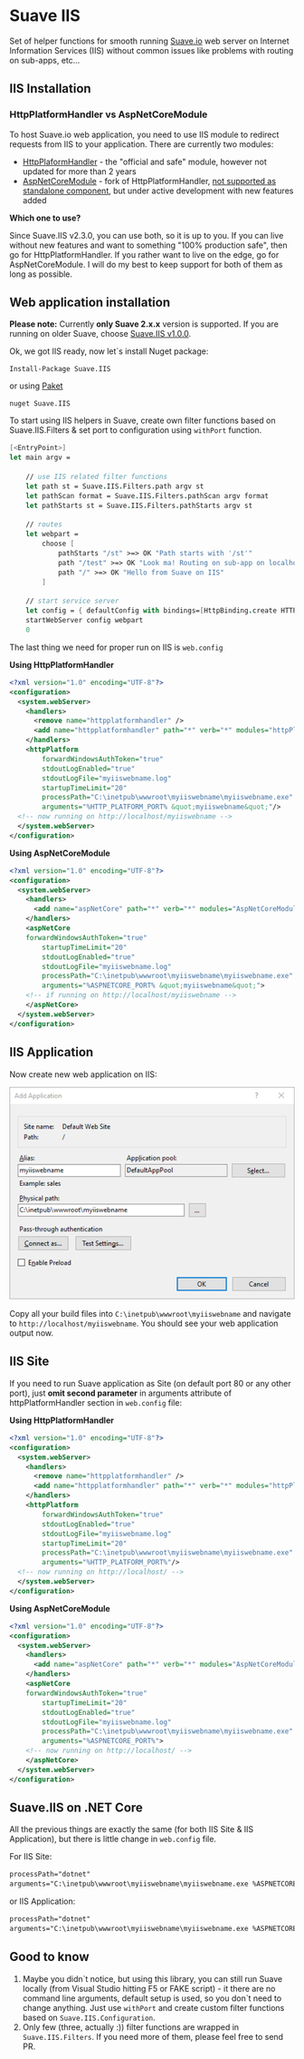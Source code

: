 # Suave IIS

Set of helper functions for smooth running [Suave.io](http://suave.io) web server on Internet Information Services (IIS) without common issues like problems with routing on sub-apps, etc...


## IIS Installation

### HttpPlatformHandler vs AspNetCoreModule

To host Suave.io web application, you need to use IIS module to redirect requests from IIS to your application. There are currently two modules:

* [HttpPlaformHandler](https://www.iis.net/downloads/microsoft/httpplatformhandler) - the "official and safe" module, however not updated for more than 2 years
* [AspNetCoreModule](https://github.com/aspnet/AspNetCoreModule) - fork of HttpPlatformHandler, [not supported as standalone component](https://github.com/aspnet/AspNetCoreModule/issues/117#issuecomment-311983265), but under active development with new features added

**Which one to use?**

Since Suave.IIS v2.3.0, you can use both, so it is up to you. If you can live without new features and want to something "100% production safe", then go for HttpPlatformHandler. If you rather want to live on the edge, go for AspNetCoreModule. I will do my best to keep support for both of them as long as possible.

## Web application installation

**Please note:** Currently **only Suave 2.x.x** version is supported. If you are running on older Suave, choose [Suave.IIS v1.0.0](https://www.nuget.org/packages/Suave.IIS/1.0.0).

Ok, we got IIS ready, now let`s install Nuget package:

    Install-Package Suave.IIS

or using [Paket](http://fsprojects.github.io/Paket/getting-started.html)

    nuget Suave.IIS

To start using IIS helpers in Suave, create own filter functions based on Suave.IIS.Filters & set port to configuration using `withPort` function.

```fsharp
[<EntryPoint>]
let main argv =

    // use IIS related filter functions
    let path st = Suave.IIS.Filters.path argv st
    let pathScan format = Suave.IIS.Filters.pathScan argv format
    let pathStarts st = Suave.IIS.Filters.pathStarts argv st

    // routes
    let webpart =
    	choose [
            pathStarts "/st" >=> OK "Path starts with '/st'"
            path "/test" >=> OK "Look ma! Routing on sub-app on localhost"
            path "/" >=> OK "Hello from Suave on IIS"
        ]

    // start service server
    let config = { defaultConfig with bindings=[HttpBinding.create HTTP IPAddress.Any 8083us]; } |> Suave.IIS.Configuration.withPort argv
    startWebServer config webpart
    0

```

The last thing we need for proper run on IIS is `web.config`

**Using HttpPlatformHandler**

```xml
<?xml version="1.0" encoding="UTF-8"?>
<configuration>
  <system.webServer>
    <handlers>
      <remove name="httpplatformhandler" />
      <add name="httpplatformhandler" path="*" verb="*" modules="httpPlatformHandler" resourceType="Unspecified"/>
    </handlers>
    <httpPlatform
        forwardWindowsAuthToken="true"
        stdoutLogEnabled="true"
        stdoutLogFile="myiiswebname.log"
        startupTimeLimit="20"
        processPath="C:\inetpub\wwwroot\myiiswebname\myiiswebname.exe"
        arguments="%HTTP_PLATFORM_PORT% &quot;myiiswebname&quot;"/>
  <!-- now running on http://localhost/myiiswebname -->
  </system.webServer>
</configuration>
```

**Using AspNetCoreModule**

```xml
<?xml version="1.0" encoding="UTF-8"?>
<configuration>
  <system.webServer>
    <handlers>
      <add name="aspNetCore" path="*" verb="*" modules="AspNetCoreModule" resourceType="Unspecified" />
    </handlers>
    <aspNetCore
	forwardWindowsAuthToken="true"
        startupTimeLimit="20"
        stdoutLogEnabled="true"
        stdoutLogFile="myiiswebname.log"
        processPath="C:\inetpub\wwwroot\myiiswebname\myiiswebname.exe"
        arguments="%ASPNETCORE_PORT% &quot;myiiswebname&quot;">
	<!-- if running on http://localhost/myiiswebname -->
    </aspNetCore>
  </system.webServer>
</configuration>
```

## IIS Application

Now create new web application on IIS:

![IIS new web app](./docs/iis_newapp.png)

Copy all your build files into `C:\inetpub\wwwroot\myiiswebname` and navigate to `http://localhost/myiiswebname`. You should see your web application output now.

## IIS Site

If you need to run Suave application as Site (on default port 80 or any other port), just **omit second parameter** in arguments attribute of httpPlatformHandler section in `web.config` file:

**Using HttpPlatformHandler**

```xml
<?xml version="1.0" encoding="UTF-8"?>
<configuration>
  <system.webServer>
    <handlers>
      <remove name="httpplatformhandler" />
      <add name="httpplatformhandler" path="*" verb="*" modules="httpPlatformHandler" resourceType="Unspecified"/>
    </handlers>
    <httpPlatform
        forwardWindowsAuthToken="true"
        stdoutLogEnabled="true"
        stdoutLogFile="myiiswebname.log"
        startupTimeLimit="20"
        processPath="C:\inetpub\wwwroot\myiiswebname\myiiswebname.exe"
        arguments="%HTTP_PLATFORM_PORT%"/>
  <!-- now running on http://localhost/ -->
  </system.webServer>
</configuration>
```

**Using AspNetCoreModule**

```xml
<?xml version="1.0" encoding="UTF-8"?>
<configuration>
  <system.webServer>
    <handlers>
      <add name="aspNetCore" path="*" verb="*" modules="AspNetCoreModule" resourceType="Unspecified" />
    </handlers>
    <aspNetCore
	forwardWindowsAuthToken="true"
        startupTimeLimit="20"
        stdoutLogEnabled="true"
        stdoutLogFile="myiiswebname.log"
	    processPath="C:\inetpub\wwwroot\myiiswebname\myiiswebname.exe"
        arguments="%ASPNETCORE_PORT%">
	<!-- now running on http://localhost/ -->
    </aspNetCore>
  </system.webServer>
</configuration>
```

## Suave.IIS on .NET Core

All the previous things are exactly the same (for both IIS Site & IIS Application), but there is little change in `web.config` file.

For IIS Site:

```xml
processPath="dotnet"
arguments="C:\inetpub\wwwroot\myiiswebname\myiiswebname.exe %ASPNETCORE_PORT%"
```

or IIS Application:

```xml
processPath="dotnet"
arguments="C:\inetpub\wwwroot\myiiswebname\myiiswebname.exe %ASPNETCORE_PORT% &quot;myiiswebname&quot;"
```

## Good to know

1. Maybe you didn\`t notice, but using this library, you can still run Suave locally (from Visual Studio hitting F5 or FAKE script) - it there are no command line arguments, default setup is used, so you don\`t need to change anything. Just use `withPort` and create custom filter functions based on `Suave.IIS.Configuration`.
2. Only few (three, actually :)) filter functions are wrapped in `Suave.IIS.Filters`. If you need more of them, please feel free to send PR.

